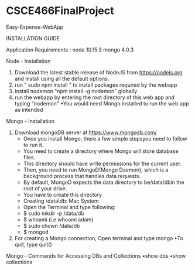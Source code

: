 # CSCE466FinalProject
Easy-Expense-WebApp

INSTALLATION GUIDE

Application Requirements : 
node 10.15.3
mongo 4.0.3

Node - Installation
1. Download the latest stable release of NodeJS from https://nodejs.org and install using all the default options.
2. run " sudo npm install " to install packages required by the webapp
3. install nodemon  "npm install -g nodemon" globally
4. run the webapp by entering the root directory of this web app and typing "nodemon"
 •You would need Mongo installed to run the web app as intended

Mongo - Installation
1. Download mongoDB server at https://www.mongodb.com/
    - Once you install Mongo, there a few simple stepsyou need to follow to run it. 
    - You need to create a directory where Mongo will store database files. 
    - This directory should have write permissions for the current user. 
    - Then, you need to run MongoD(Mongo Daemon), which is a background process that handles data requests.
    - By default, MongoD expects the data directory to be/data/dbin the root of your drive. 
    - You have to create this directory
    - Creating \data\db: Mac System
    - Open the Terminal and type following:
    - $ sudo mkdir -p /data/db  
    - $ whoami <user> (i.e whoami adam)
    - $ sudo chown <user> /data/db 
    - $ mongod
2. For creating a Mongo connection, Open terminal and type mongo
    •To quit, type quit()

Mongo - Commands for Accessing DBs and Collections
  •show dbs
  •show collections
